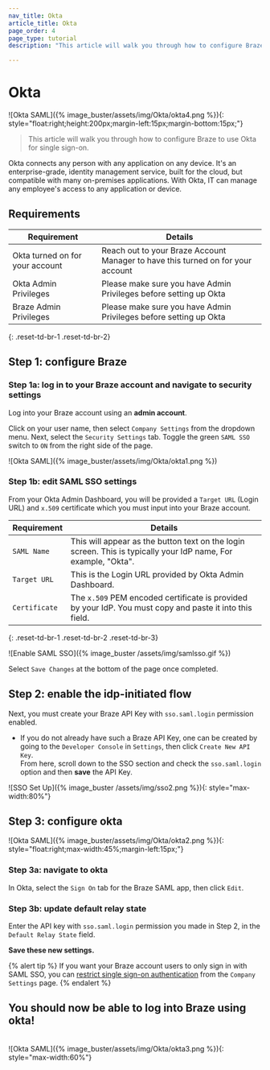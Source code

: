 ```yaml
---
nav_title: Okta
article_title: Okta
page_order: 4
page_type: tutorial
description: "This article will walk you through how to configure Braze to use Okta for single sign-on." 

---
```


# Okta

![Okta SAML]({% image_buster/assets/img/Okta/okta4.png %}){: style="float:right;height:200px;margin-left:15px;margin-bottom:15px;"}

> This article will walk you through how to configure Braze to use Okta for single sign-on.

Okta connects any person with any application on any device. It's an enterprise-grade, identity management service, built for the cloud, but compatible with many on-premises applications. With Okta, IT can manage any employee's access to any application or device.
<br>

## Requirements

| Requirement | Details |
| ----------- | ------- |
| Okta turned on for your account | Reach out to your Braze Account Manager to have this turned on for your account |
| Okta Admin Privileges | Please make sure you have Admin Privileges before setting up Okta |
| Braze Admin Privileges | Please make sure you have Admin Privileges before setting up Okta |
{: .reset-td-br-1 .reset-td-br-2}

## Step 1: configure Braze

### Step 1a: log in to your Braze account and navigate to security settings
Log into your Braze account using an __admin account__.

Click on your user name, then select `Company Settings` from the dropdown menu. Next, select the `Security Settings` tab. Toggle the green `SAML SSO` switch to `ON` from the right side of the page.

![Okta SAML]({% image_buster/assets/img/Okta/okta1.png %})

### Step 1b: edit SAML SSO settings

From your Okta Admin Dashboard, you will be provided a `Target URL` (Login URL) and `x.509` certificate which you must input into your Braze account.

| Requirement | Details |
|---|---|
| `SAML Name` | This will appear as the button text on the login screen. This is typically your IdP name, For example, "Okta". |
| `Target URL` | This is the Login URL provided by Okta Admin Dashboard.|
| `Certificate` | The `x.509` PEM encoded certificate is provided by your IdP. You must copy and paste it into this field. |
{: .reset-td-br-1 .reset-td-br-2 .reset-td-br-3}

![Enable SAML SSO]({% image_buster /assets/img/samlsso.gif %})

Select `Save Changes` at the bottom of the page once completed.

## Step 2: enable the idp-initiated flow

Next, you must create your Braze API Key with `sso.saml.login` permission enabled.
- If you do not already have such a Braze API Key, one can be created by going to the `Developer Console` in `Settings`, then click `Create New API Key`.<br>From here, scroll down to the SSO section and check the `sso.saml.login` option and then __save__ the API Key.<br>

![SSO Set Up]({% image_buster /assets/img/sso2.png %}){: style="max-width:80%"}

## Step 3: configure okta
![Okta SAML]({% image_buster/assets/img/Okta/okta2.png %}){: style="float:right;max-width:45%;margin-left:15px;"}
### Step 3a: navigate to okta

In Okta, select the `Sign On` tab for the Braze SAML app, then click `Edit`.

### Step 3b: update default relay state

Enter the API key with `sso.saml.login` permission you made in Step 2, in the `Default Relay State` field.

__Save these new settings.__

{% alert tip %}
If you want your Braze account users to only sign in with SAML SSO, you can [restrict single sign-on authentication]({{site.baseurl}}/user_guide/administrative/access_braze/single_sign_on/restriction/) from the `Company Settings` page.
{% endalert %}

## You should now be able to log into Braze using okta!
<br>
![Okta SAML]({% image_buster/assets/img/Okta/okta3.png %}){: style="max-width:60%"}
